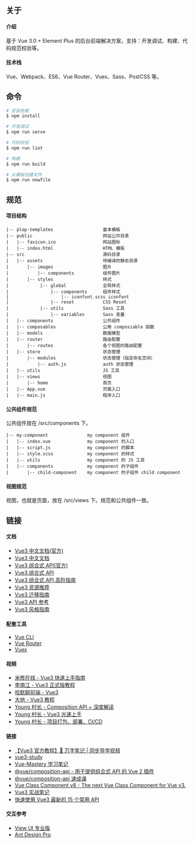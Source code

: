 ## 关于

#### 介绍

基于 Vue 3.0 + Element Plus 的后台前端解决方案，支持：开发调试、构建、代码规范校验等。

#### 技术栈

Vue、Webpack、ES6、Vue Router、Vuex、Sass、PostCSS 等。

## 命令

```bash
# 安装依赖
$ npm install

# 开发调试
$ npm run serve

# 代码校验
$ npm run lint

# 构建
$ npm run build

# 从模板创建文件
$ npm run newfile
```

## 规范

#### 项目结构

```
|-- plop-templates                   基本模板
|-- public                           网站公共目录
|   |-- favicon.ico                  网站图标
|   |-- index.html                   HTML 模板
|-- src                              源码目录
|   |-- assets                       待编译的静态资源
|       |-- images                   图片
|           |-- components           组件图片
|       |-- styles                   样式
|            |-- global              全局样式
|                |-- components      组件样式
|                    |-- iconfont.scss iconfont
|                |-- reset           CSS Reset
|            |-- utils               Sass 工具
|                |-- variables       Sass 变量
|   |-- components                   公共组件
|   |-- composables                  公用 composiable 函数
|   |-- models                       数据模型
|   |-- router                       路由配置
|       |-- routes                   各个视图的路由配置
|   |-- store                        状态管理
|       |-- modules                  状态管理（指定命名空间）
|           |-- auth.js              auth 状态管理
|   |-- utils                        JS 工具
|   |-- views                        视图
|       |-- home                     首页
|   |-- App.vue                      页面入口
|   |-- main.js                      程序入口
```

#### 公共组件规范

公共组件放在 /src/components 下。

```
|-- my-component               my component 组件
|   |-- index.vue              my component 的入口
|   |-- script.js              my component 的脚本
|   |-- style.scss             my component 的样式
|   |-- utils                  my component 的 JS 工具
|   |-- components             my component 的子组件
|       |-- child-component    my component 的子组件 child component
```

#### 视图规范

视图，也就是页面，放在 /src/views 下。规范和公共组件一致。

## 链接

#### 文档

- [Vue3 中文文档(官方)](https://v3.cn.vuejs.org/)
- [Vue3 中文文档](https://vue3js.cn/docs/zh/)
- [Vue3 组合式 API(官方)](https://composition-api.vuejs.org/zh/api.html)
- [Vue3 组合式 API](https://vue3js.cn/vue-composition-api/)
- [Vue3 组合式 API 高阶指南](https://vue3js.cn/docs/zh/guide/composition-api-introduction.html)
- [Vue3 资源推荐](https://vue3js.cn/)
- [Vue3 迁移指南](https://vue3js.cn/docs/zh/guide/migration/introduction.html)
- [Vue3 API 参考](https://vue3js.cn/docs/zh/api/)
- [Vue3 风格指南](https://vue3js.cn/docs/zh/style-guide/)

#### 配套工具

- [Vue CLI](https://cli.vuejs.org/migrating-from-v3/)
- [Vue Router](https://vue3js.cn/router4/)
- [Vuex](https://vue3js.cn/vuex/zh/)

#### 视频

- [米修在线 - Vue3 快速上手指南](https://www.bilibili.com/video/BV1HT4y137m3)
- [李南江 - Vue3 正式版教程](https://www.bilibili.com/video/BV14k4y117LL)
- [哈默聊前端 - Vue3](https://space.bilibili.com/492976859/video)
- [大地 - Vue3 教程](https://www.bilibili.com/video/BV1zt411e7fp)
- [Young 村长 - Composition API + 深度解读](https://www.bilibili.com/video/BV1my4y1m7sz)
- [Young 村长 - Vue3 光速上手](https://www.bilibili.com/video/BV1Wh411X7Xp)
- [Young 村长 - 项目打包、部署、CI/CD](https://www.bilibili.com/video/BV1Wh411X7Xp?p=30)

#### 链接

- [【Vue3 官方教程】🎄 万字笔记 | 同步导学视频 ](https://juejin.cn/post/6909247394904702984)
- [vue3-study](https://github.com/su37josephxia/vue3-study)
- [Vue-Mastery 学习笔记](https://www.yuque.com/nxtt7g/kompdt)
- [@vue/composition-api - 用于提供组合式 API 的 Vue 2 插件](https://github.com/vuejs/composition-api/blob/master/README.zh-CN.md)
- [@vue/composition-api 速成课](https://blog.csdn.net/frontend_frank/article/details/108786784)
- [Vue Class Component v8 - The next Vue Class Component for Vue v3.](https://github.com/vuejs/vue-class-component/tree/next)
- [Vue3 实战笔记](https://juejin.cn/post/6909632635665039367)
- [快速使用 Vue3 最新的 15 个常用 API](https://juejin.cn/post/6897030228867022856)

#### 交互参考

- [View UI 专业版](https://pro.iviewui.com/)
- [Ant Design Pro](https://pro.ant.design)
